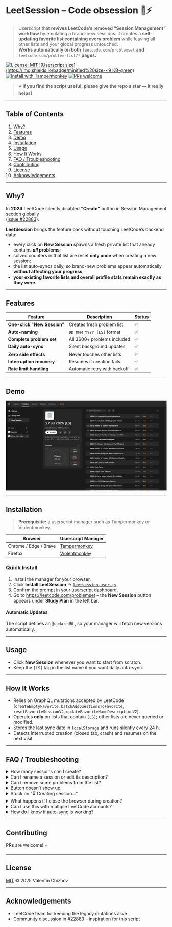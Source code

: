 # LeetSession – Code obsession 🧠⚡️

> Userscript that **revives LeetCode’s removed “Session Management” workflow** by emulating a brand-new sessions: it creates a **self-updating favorite list containing every problem** while leaving all other lists and your global progress untouched.  
> **Works automatically on both** `leetcode.com/problemset` **and** `leetcode.com/problem-list/*` **pages.**

[![License: MIT](https://img.shields.io/badge/license-MIT-blue.svg)](LICENSE)
[![Userscript size](https://img.shields.io/badge/minified%20size-~9 KB-green)](#)
[![Install with Tampermonkey](https://tampermonkey.net/favicon.ico)](https://tampermonkey.net/)
[![PRs welcome](https://img.shields.io/badge/PRs-welcome-brightgreen.svg)](#contributing)

> **⭐️ If you find the script useful, please give the repo a star — it really helps!**

---

## Table of Contents
1. [Why?](#why)
2. [Features](#features)
3. [Demo](#demo)
4. [Installation](#installation)
5. [Usage](#usage)
6. [How It Works](#how-it-works)
7. [FAQ / Troubleshooting](#faq--troubleshooting)
8. [Contributing](#contributing)
9. [License](#license)
10. [Acknowledgements](#acknowledgements)

---

## Why?

In **2024** LeetCode silently disabled **“Create”** button in Session Management section globally   
([issue #22883](https://github.com/LeetCode-Feedback/LeetCode-Feedback/issues/22883)).

**LeetSession** brings the feature back without touching LeetCode’s backend data:

* every click on **New Session** spawns a fresh private list that already contains **_all_ problems**;
* solved counters in that list are reset **only once** when creating a new session;
* the list auto-syncs daily, so brand-new problems appear automatically **without affecting your progress**;
* **your existing favorite lists and overall profile stats remain exactly as they were.**

---

## Features

| Feature | Description | Status |
|---------|-------------|--------|
| **One-click "New Session"** | Creates fresh problem list | ✅ |
| **Auto-naming** | `DD MMM YYYY [LS]` format | ✅ |
| **Complete problem set** | All 3600+ problems included | ✅ |
| **Daily auto-sync** | Silent background updates | ✅ |
| **Zero side effects** | Never touches other lists | ✅ |
| **Interruption recovery** | Resumes if creation fails | ✅ |
| **Rate limit handling** | Automatic retry with backoff | ✅ |

---

## Demo

<p align="center">
  <img src="screenshot.png" alt="LeetSession screenshot" width="700">
</p>

---

## Installation

> **Prerequisite:** a userscript manager such as Tampermonkey or Violentmonkey.

| Browser | Userscript Manager |
|---------|-------------------|
| Chrome / Edge / Brave | [Tampermonkey](https://tampermonkey.net/) |
| Firefox | [Violentmonkey](https://violentmonkey.github.io/) |

### Quick Install

1. Install the manager for your browser.  
2. Click **Install LeetSession** → [`leetsession.user.js`](https://raw.githubusercontent.com/wallandteen/leetsession/main/leetsession.user.js).  
3. Confirm the prompt in your userscript dashboard.  
4. Go to <https://leetcode.com/problemset> – the **New Session** button appears under **Study Plan** in the left bar.

#### Automatic Updates
The script defines an `@updateURL`, so your manager will fetch new versions automatically.

---

## Usage

* Click **New Session** whenever you want to start from scratch.  
* Keep the `[LS]` tag in the list name if you want daily auto-sync.

---

## How It Works

* Relies on GraphQL mutations accepted by LeetCode (`createEmptyFavorite`, `batchAddQuestionsToFavorite`, `resetFavoriteSessionV2`, `updateFavoriteNameDescriptionV2`).
* Operates **only** on lists that contain `[LS]`; other lists are never queried or modified.
* Stores the last sync date in `localStorage` and runs silently every 24 h.
* Detects interrupted creation (closed tab, crash) and resumes on the next visit.

---

## FAQ / Troubleshooting

<details>
<summary>How many sessions can I create?</summary>
**Unlimited.** Each click creates an independent list (`#1`, `#2`, …).
</details>

<details>
<summary>Can I rename a session or edit its description?</summary>
Yes. Keep the tag **`[LS]`** anywhere in the name to preserve auto-sync.
</details>

<details>
<summary>Can I remove some problems from the list?</summary>
You can, but if the name still contains **`[LS]`** the script will add every missing problem back during the next sync. Your progress (solved problems) will be preserved.
</details>

<details>
<summary>Button doesn’t show up</summary>

* Reload the page.
* Ensure the userscript manager is **Enabled**.    
* Check that no content blocker removes sidebar elements.
</details>

<details>
<summary>Stuck on “⏳ Creating session…”</summary>

You likely hit LeetCode’s rate limit (HTTP 429). Leave the tab open; the script retries automatically with exponential back-off.
</details>

<details>
<summary>What happens if I close the browser during creation?</summary>
The script detects incomplete sessions and automatically resumes creation on the next visit. Look for sessions with `[CREATING]` in the name.
</details>

<details>
<summary>Can I use this with multiple LeetCode accounts?</summary>
Yes, each account maintains its own sessions independently. The script only operates on lists containing `[LS]`.
</details>

<details>
<summary>How do I know if auto-sync is working?</summary>
Check the browser console for `[LeetSession]` logs. You'll see sync messages when new problems are added.
</details>

---

## Contributing

PRs are welcome! ⭐️

---

## License

[MIT](LICENSE) © 2025 Valentin Chizhov

---

## Acknowledgements

* LeetCode team for keeping the legacy mutations alive  
* Community discussion in [#22883](https://github.com/LeetCode-Feedback/LeetCode-Feedback/issues/22883) – inspiration for this script